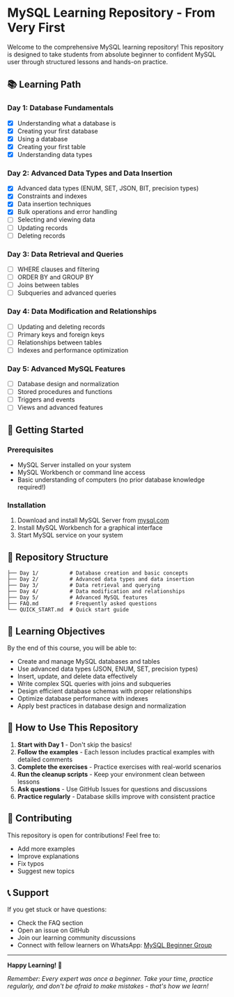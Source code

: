 # MySQL Learning Repository - From Very First

Welcome to the comprehensive MySQL learning repository! This repository is designed to take students from absolute beginner to confident MySQL user through structured lessons and hands-on practice.

## 📚 Learning Path

### Day 1: Database Fundamentals
- [x] Understanding what a database is
- [x] Creating your first database
- [x] Using a database
- [x] Creating your first table
- [x] Understanding data types

### Day 2: Advanced Data Types and Data Insertion
- [x] Advanced data types (ENUM, SET, JSON, BIT, precision types)
- [x] Constraints and indexes
- [x] Data insertion techniques
- [x] Bulk operations and error handling
- [ ] Selecting and viewing data
- [ ] Updating records
- [ ] Deleting records

### Day 3: Data Retrieval and Queries
- [ ] WHERE clauses and filtering
- [ ] ORDER BY and GROUP BY
- [ ] Joins between tables
- [ ] Subqueries and advanced queries

### Day 4: Data Modification and Relationships
- [ ] Updating and deleting records
- [ ] Primary keys and foreign keys
- [ ] Relationships between tables
- [ ] Indexes and performance optimization

### Day 5: Advanced MySQL Features
- [ ] Database design and normalization
- [ ] Stored procedures and functions
- [ ] Triggers and events
- [ ] Views and advanced features

## 🚀 Getting Started

### Prerequisites
- MySQL Server installed on your system
- MySQL Workbench or command line access
- Basic understanding of computers (no prior database knowledge required!)

### Installation
1. Download and install MySQL Server from [mysql.com](https://dev.mysql.com/downloads/installer/)
2. Install MySQL Workbench for a graphical interface
3. Start MySQL service on your system

## 📁 Repository Structure

```
├── Day 1/          # Database creation and basic concepts
├── Day 2/          # Advanced data types and data insertion
├── Day 3/          # Data retrieval and querying
├── Day 4/          # Data modification and relationships
├── Day 5/          # Advanced MySQL features
├── FAQ.md          # Frequently asked questions
└── QUICK_START.md  # Quick start guide
```

## 🎯 Learning Objectives

By the end of this course, you will be able to:
- Create and manage MySQL databases and tables
- Use advanced data types (JSON, ENUM, SET, precision types)
- Insert, update, and delete data effectively
- Write complex SQL queries with joins and subqueries
- Design efficient database schemas with proper relationships
- Optimize database performance with indexes
- Apply best practices in database design and normalization

## 📖 How to Use This Repository

1. **Start with Day 1** - Don't skip the basics!
2. **Follow the examples** - Each lesson includes practical examples with detailed comments
3. **Complete the exercises** - Practice exercises with real-world scenarios
4. **Run the cleanup scripts** - Keep your environment clean between lessons
5. **Ask questions** - Use GitHub Issues for questions and discussions
6. **Practice regularly** - Database skills improve with consistent practice

## 🤝 Contributing

This repository is open for contributions! Feel free to:
- Add more examples
- Improve explanations
- Fix typos
- Suggest new topics

## 📞 Support

If you get stuck or have questions:
- Check the FAQ section
- Open an issue on GitHub
- Join our learning community discussions
- Connect with fellow learners on WhatsApp: [MySQL Beginner Group](https://chat.whatsapp.com/C4p8I7jF0dOKf2IpselMfG)

---

**Happy Learning! 🎉**

*Remember: Every expert was once a beginner. Take your time, practice regularly, and don't be afraid to make mistakes - that's how we learn!*
